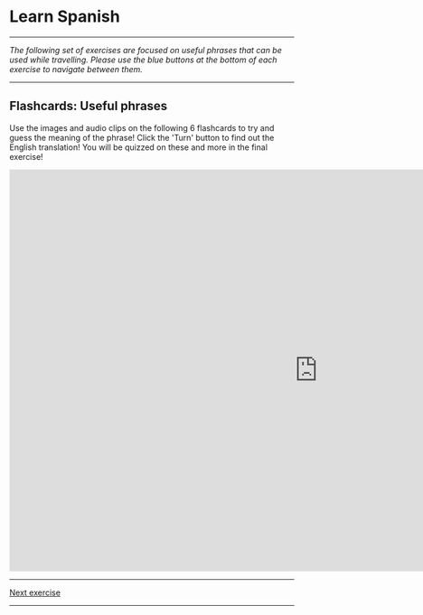 <h1>Learn Spanish</h1>

<hr>

<p><i>The following set of exercises are focused on useful phrases that can be used while travelling. Please use the blue buttons at the bottom of each exercise to navigate between them.</i>
  </p>
  
<hr>

<h2>Flashcards: Useful phrases</h2>

<p>
  Use the images and audio clips on the following 6 flashcards to try and guess the meaning of the phrase! Click the 'Turn' button to find out the English translation! You will be quizzed on these and more in the final exercise!
  </p>

<iframe src="https://h5p.org/h5p/embed/365999" width="1090" height="712" frameborder="0" allowfullscreen="allowfullscreen"></iframe><script src="https://h5p.org/sites/all/modules/h5p/library/js/h5p-resizer.js" charset="UTF-8"></script>

<hr>

<p>
  <a href="learnspanish2.html" class="btnflt-r">Next exercise</a>
  </p>
  <div style="clear:both;"> </div>

<hr>

